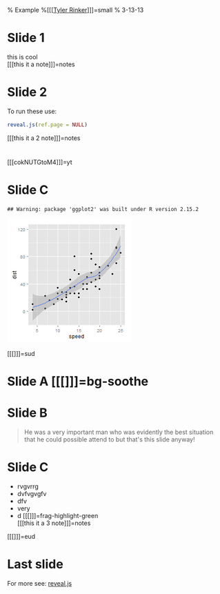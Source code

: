 % Example
%[[[[Tyler Rinker](https://github.com/trinker)]]]=small
% 3-13-13




# Slide 1
this is cool    
[[[this it a note]]]=notes

# Slide 2
To run these use:

```r
reveal.js(ref.page = NULL)
```

[[[this it a 2 note]]]=notes

# 
[[[cokNUTGtoM4]]]=yt

# Slide C

```
## Warning: package 'ggplot2' was built under R version 2.15.2
```

![](figure/unnamed-chunk-2.png) 


[[[]]]=sud
# Slide A [[[]]]=bg-soothe

# Slide B
> He was a very important man who was evidently the best situation that he could 
> possible attend to but that's this slide anyway!

# Slide C  
  
- rvgvrrg    
- dvfvgvgfv    
- dfv    
- very
- d [[[]]]=frag-highlight-green    
[[[this it a 3 note]]]=notes  

[[[]]]=eud

# Last slide
For more see: [reveal.js](http://lab.hakim.se/reveal-js/#/)
